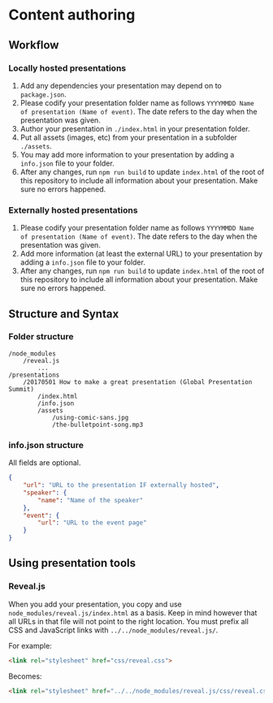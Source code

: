 # Content authoring

## Workflow

### Locally hosted presentations

1. Add any dependencies your presentation may depend on to `package.json`.
2. Please codify your presentation folder name as follows `YYYYMMDD Name of presentation (Name of event)`. The date
   refers to the day when the presentation was given.
3. Author your presentation in `./index.html` in your presentation folder.
4. Put all assets (images, etc) from your presentation in a subfolder `./assets`.
5. You may add more information to your presentation by adding a `info.json` file to your folder.
6. After any changes, run `npm run build` to update `index.html` of the root of this repository to include all
   information about your presentation. Make sure no errors happened.

### Externally hosted presentations

1. Please codify your presentation folder name as follows `YYYYMMDD Name of presentation (Name of event)`. The date
   refers to the day when the presentation was given.
2. Add more information (at least the external URL) to your presentation by adding a `info.json` file to your folder.
3. After any changes, run `npm run build` to update `index.html` of the root of this repository to include all
   information about your presentation. Make sure no errors happened.


## Structure and Syntax

### Folder structure

```
/node_modules
	/reveal.js
		...
/presentations
	/20170501 How to make a great presentation (Global Presentation Summit)
		/index.html
		/info.json
		/assets
			/using-comic-sans.jpg
			/the-bulletpoint-song.mp3
```

### info.json structure

All fields are optional.

```json
{
	"url": "URL to the presentation IF externally hosted",
	"speaker": {
		"name": "Name of the speaker"
	},
	"event": {
		"url": "URL to the event page"
	}
}
```


## Using presentation tools

### Reveal.js

When you add your presentation, you copy and use `node_modules/reveal.js/index.html` as a basis. Keep in mind however
that all URLs in that file will not point to the right location. You must prefix all CSS and JavaScript links with
`../../node_modules/reveal.js/`.

For example:

```html
<link rel="stylesheet" href="css/reveal.css">
```

Becomes:

```html
<link rel="stylesheet" href="../../node_modules/reveal.js/css/reveal.css">
```
